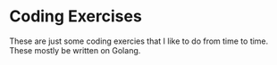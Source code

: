 # Coding Exercises

These are just some coding exercies that I like to do from time to time.  These mostly be written on Golang.